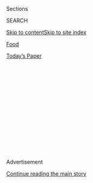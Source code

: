 <div id="app">

<div>

<div>

<div>

<div class="NYTAppHideMasthead css-1q2w90k e1suatyy0">

<div class="section css-ui9rw0 e1suatyy2">

<div class="css-eph4ug er09x8g0">

<div class="css-6n7j50">

</div>

<span class="css-1dv1kvn">Sections</span>

<div class="css-10488qs">

<span class="css-1dv1kvn">SEARCH</span>

</div>

[Skip to content](#site-content)[Skip to site
index](#site-index)

</div>

<div id="masthead-section-label" class="css-1wr3we4 eaxe0e00">

[Food](https://www.nytimes3xbfgragh.onion/section/food)

</div>

<div class="css-10698na e1huz5gh0">

</div>

</div>

<div id="masthead-bar-one" class="section hasLinks css-15hmgas e1csuq9d3">

<div class="css-uqyvli e1csuq9d0">

</div>

<div class="css-1uqjmks e1csuq9d1">

</div>

<div class="css-9e9ivx">

[](https://myaccount.nytimes3xbfgragh.onion/auth/login?response_type=cookie&client_id=vi)

</div>

<div class="css-1bvtpon e1csuq9d2">

[Today’s
Paper](https://www.nytimes3xbfgragh.onion/section/todayspaper)

</div>

</div>

</div>

</div>

<div data-aria-hidden="false">

<div id="site-content" data-role="main">

<div>

<div class="css-1aor85t" style="opacity:0.000000001;z-index:-1;visibility:hidden">

<div class="css-1hqnpie">

<div class="css-epjblv">

<span class="css-17xtcya">[Food](/section/food)</span><span class="css-x15j1o">|</span><span class="css-fwqvlz">Omakase,
on a Deadline, at Sushi on
Jones</span>

</div>

<div class="css-k008qs">

<div class="css-1iwv8en">

<span class="css-18z7m18"></span>

<div>

</div>

</div>

<span class="css-1n6z4y">https://nyti.ms/2ephCTn</span>

<div class="css-1705lsu">

<div class="css-4xjgmj">

<div class="css-4skfbu" data-role="toolbar" data-aria-label="Social Media Share buttons, Save button, and Comments Panel with current comment count" data-testid="share-tools">

  - 
  - 
  - 
  - 
    
    <div class="css-6n7j50">
    
    </div>

  - 
  - 

</div>

</div>

</div>

</div>

</div>

</div>

<div class="css-13pd83m">

</div>

<div id="top-wrapper" class="css-1sy8kpn">

<div id="top-slug" class="css-l9onyx">

Advertisement

</div>

[Continue reading the main
story](#after-top)

<div class="ad top-wrapper" style="text-align:center;height:100%;display:block;min-height:250px">

<div id="top" class="place-ad" data-position="top" data-size-key="top">

</div>

</div>

<div id="after-top">

</div>

</div>

<div id="sponsor-wrapper" class="css-1hyfx7x">

<div id="sponsor-slug" class="css-19vbshk">

Supported by

</div>

[Continue reading the main
story](#after-sponsor)

<div id="sponsor" class="ad sponsor-wrapper" style="text-align:center;height:100%;display:block">

</div>

<div id="after-sponsor">

</div>

</div>

[Hungry
City](/column/hungry-city "Hungry City")

<div class="css-1vkm6nb ehdk2mb0">

# Omakase, on a Deadline, at Sushi on Jones

</div>

<div class="sizeLarge layoutHorizontal css-1ccaq62 ejvbdkh1">

[](https://www.nytimes3xbfgragh.onion/slideshow/2016/10/26/dining/sushi-on-jones.html)

<div class="css-5nx6oe">

## Sushi on Jones

<div class="css-1xhl2m">

8 Photos

View Slide Show
<span class="css-t4350i">›</span>

</div>

</div>

<div class="css-79elbk">

<div class="css-hyytny">

</div>

![](https://static01.graylady3jvrrxbe.onion/images/2016/10/26/dining/23HUNGRY-GREAT-JONES-SUSH-slide-5L7H/23HUNGRY-GREAT-JONES-SUSH-slide-5L7H-articleLarge.jpg?quality=75&auto=webp&disable=upscale)

</div>

<div class="css-17ai7jg e15qwgfe0">

<span class="css-16f3y1r e13ogyst0">An Rong Xu for The New York
Times</span>

</div>

</div>

<div class="css-170u9t6">

<div class="css-1c4e8vg" data-testid="restaurant-review-header">

<div class="css-83hgbf">

  - Sushi on Jones  
    Japanese;Sushi
    $$$
    <span>348 Bowery</span>
    917-270-1815

</div>

</div>

</div>

<div class="css-xt80pu e12qa4dv0">

<div class="css-18e8msd">

<div class="css-vp77d3 epjyd6m0">

<div class="css-1baulvz">

By <span class="css-1baulvz last-byline" itemprop="name">Ligaya
Mishan</span>

</div>

</div>

  - Oct. 20,
    2016

  - 
    
    <div class="css-4xjgmj">
    
    <div class="css-d8bdto" data-role="toolbar" data-aria-label="Social Media Share buttons, Save button, and Comments Panel with current comment count" data-testid="share-tools">
    
      - 
      - 
      - 
      - 
        
        <div class="css-6n7j50">
        
        </div>
    
      - 
      - 
    
    </div>
    
    </div>

</div>

</div>

<div class="section meteredContent css-1r7ky0e" name="articleBody" itemprop="articleBody">

<div class="css-1fanzo5 StoryBodyCompanionColumn">

<div class="css-53u6y8">

It rained the first night I went to [Sushi on
Jones](http://sushionjones.com), a tiny open-air sushi bar on a NoHo lot
once home to an auto repair shop. Someone had rigged two umbrellas and a
tarp over the four-seat counter. The rain rustled on either side, like
curtains.

Sushi on Jones is one of five kiosks in the [Bowery Market food
court](http://www.thebowerymarket.com/), which opened in July. Since
that rainy night, an awning has been installed, and David Bouhadana, an
owner and the head chef, promises to put in a heater when blizzards
come.

Still, don’t expect to linger. Sushi on Jones is modeled after the
no-frills sushi counters found in subway stations in Japan. “We allow 30
minutes of dining,” I was informed via text before my arrival. “Clock
starts at reservation time.”

Once there, I spotted a timer, ticking inexorably. Later, I overheard
the host warn two dawdling guests, “The bell has rung.” (They were given
a grace period to finish their last pieces.)

</div>

</div>

<div class="css-1fanzo5 StoryBodyCompanionColumn">

<div class="css-53u6y8">

The deadline may seem ruthless. But even customers at the celebrated
[Sukiyabashi Jiro](http://www.sushi-jiro.jp/dining-at-jiro/) in Tokyo
are allotted only a half-hour to down 20 pieces of sushi, a privilege
for which they pay 30,000 yen, around $290.

At Sushi on Jones, the price is $50 for 12 pieces, which gives you two
and a half minutes to contemplate and devour each, a more leisurely pace
than Jiro’s. If the sushi is not quite as transcendent, it may be the
best ever made in the equivalent of a tollbooth.

Mr. Bouhadana uses only seafood that’s fresh year-round, so the menu
reads like a classic-rock playlist. First up is hamachi, reliably
blushing and so buttery it’s almost louche. (It made me miss kanpachi,
its leaner cousin, brighter and springier in texture.)

A few pieces (snow crab, botan shrimp) feel like placeholders. But there
are always two representatives of the salmon family — king and arctic
char, gradations of creaminess — and two types of tuna, perhaps meaty
albacore followed by bluefin cut from along the spine, or toro, sweet
and unresisting, from the
belly.

</div>

</div>

<div style="max-width:100%;margin:0 auto">

<div class="css-17dprlf" data-id="100000003865131" data-slug="embed-Pinterest-Hungry-City" style="max-width:300px">

</div>

</div>

<div class="css-1fanzo5 StoryBodyCompanionColumn">

<div class="css-53u6y8">

All are presented with neither theatrics nor reverence. Reggae lilts
from the speakers. One night, I was served tea in a 7-Eleven cup with a
Sushi on Jones sticker slapped over it, showing a fish playing the
saxophone.

</div>

</div>

<div class="css-1fanzo5 StoryBodyCompanionColumn">

<div class="css-53u6y8">

The rotating chefs — Kenny Jiang, Weiqi Lin and Tim Lin (not related) —
keep the ratio of fish to rice at the midpoint between jewel-like and
unwieldy. Anointments are mostly familiar and restrained: daub of yuzu,
gloss of ponzu, pulped daikon, hyphen of ginger. A surprise is scallop
with black salt, the hue from activated charcoal, with its distant
tremor of smoke.

The climax of the meal is washugyu, a crossbreed of wagyu and Black
Angus from the Japanese butcher shop across the street, a long tongue of
it torched, with glimmers of truffle salt. Then comes uni, from Santa
Barbara, Calif., when Mr. Bouhadana can get it, tasting like the ocean
distilled into ice cream, and, in a crazed finale, uni over wagyu —
layers of cool and warm, brine and earth.

It’s a pity that the omakase ends with unagi in a sauce as cloying and
perfunctory as at any middling sushi bar across America. Better to add
an optional $12 hand roll, which furls wagyu and uni into a tighter
embrace.

Mr. Bouhadana, 30, was born in France to a Moroccan Jewish father and a
French Catholic mother who eventually settled in Florida, lured by the
vision of “Miami Vice.” He started training at 18 at a sushi bar in Boca
Raton, plying customers with sake bombs; apprenticed in Japan; put in
time at Morimoto, Hatsuhana and 15 East; and briefly ran the kitchens at
Sushi Uo and Sushi Dojo.

This winter, he and a partner, Derek Feldman, plan to open Sushi
Bouhadana on the Lower East Side. It will have a roof.

Sushi on Jones is not the only place in town to find a reasonably priced
sushi omakase. Elsewhere, for maybe $15 more, you get such perks as a
moment to breathe and shelter from the storm.

</div>

</div>

<div class="css-1fanzo5 StoryBodyCompanionColumn">

<div class="css-53u6y8">

But the precariousness is part of the charm. Once, a customer, tilting
on her stool, dropped a piece of uni on the sidewalk. The sushi chef,
unbidden, silently handed her a replacement.

Another night, three diners sat squeezed together at the smaller window
facing Great Jones Street. “I can see the sunset,” one said. To the west
hung a few red wisps, the sky starting to burn itself down.

</div>

</div>

</div>

<div>

</div>

<div>

</div>

<div>

</div>

<div>

<div id="bottom-wrapper" class="css-1ede5it">

<div id="bottom-slug" class="css-l9onyx">

Advertisement

</div>

[Continue reading the main
story](#after-bottom)

<div id="bottom" class="ad bottom-wrapper" style="text-align:center;height:100%;display:block;min-height:90px">

</div>

<div id="after-bottom">

</div>

</div>

</div>

</div>

</div>

## Site Index

<div>

</div>

## Site Information Navigation

  - [© <span>2020</span> <span>The New York Times
    Company</span>](https://help.nytimes3xbfgragh.onion/hc/en-us/articles/115014792127-Copyright-notice)

<!-- end list -->

  - [NYTCo](https://www.nytco.com/)
  - [Contact
    Us](https://help.nytimes3xbfgragh.onion/hc/en-us/articles/115015385887-Contact-Us)
  - [Work with us](https://www.nytco.com/careers/)
  - [Advertise](https://nytmediakit.com/)
  - [T Brand Studio](http://www.tbrandstudio.com/)
  - [Your Ad
    Choices](https://www.nytimes3xbfgragh.onion/privacy/cookie-policy#how-do-i-manage-trackers)
  - [Privacy](https://www.nytimes3xbfgragh.onion/privacy)
  - [Terms of
    Service](https://help.nytimes3xbfgragh.onion/hc/en-us/articles/115014893428-Terms-of-service)
  - [Terms of
    Sale](https://help.nytimes3xbfgragh.onion/hc/en-us/articles/115014893968-Terms-of-sale)
  - [Site
    Map](https://spiderbites.nytimes3xbfgragh.onion)
  - [Help](https://help.nytimes3xbfgragh.onion/hc/en-us)
  - [Subscriptions](https://www.nytimes3xbfgragh.onion/subscription?campaignId=37WXW)

</div>

</div>

</div>

</div>
